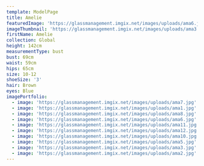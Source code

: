 ```yaml
---
template: ModelPage
title: Amelie
featuredImage: 'https://glassmanagement.imgix.net/images/uploads/ama6.jpg'
imageThumbnail: 'https://glassmanagement.imgix.net/images/uploads/ama3.jpg'
firstName: Amelie
collection: Global
height: 142cm
measurementType: bust
bust: 69cm
waist: 59cm
hips: 65cm
size: 10-12
shoeSize: '3'
hair: Brown
eyes: Blue
imagePortfolio:
  - image: 'https://glassmanagement.imgix.net/images/uploads/ama7.jpg'
  - image: 'https://glassmanagement.imgix.net/images/uploads/ama1.jpg'
  - image: 'https://glassmanagement.imgix.net/images/uploads/ama8.jpg'
  - image: 'https://glassmanagement.imgix.net/images/uploads/ama6.jpg'
  - image: 'https://glassmanagement.imgix.net/images/uploads/ama11.jpg'
  - image: 'https://glassmanagement.imgix.net/images/uploads/ama12.jpg'
  - image: 'https://glassmanagement.imgix.net/images/uploads/ama10.jpg'
  - image: 'https://glassmanagement.imgix.net/images/uploads/ama5.jpg'
  - image: 'https://glassmanagement.imgix.net/images/uploads/ama3.jpg'
  - image: 'https://glassmanagement.imgix.net/images/uploads/ama2.jpg'
---
```


